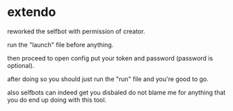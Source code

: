 # extendo
reworked the selfbot with permission of creator.

run the "launch" file before anything.

then proceed to open config put your token and password (password is optional).

after doing so you should just run the "run" file and you're good to go.

also selfbots can indeed get you disbaled do not blame me for anything that you do end up doing with this tool.
